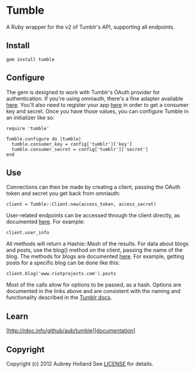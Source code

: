 # Tumble #
A Ruby wrapper for the v2 of Tumblr's API, supporting all endpoints.

## <a name="installation"></a>Install
    gem install tumble

## <a name="configuration"></a>Configure

The gem is designed to work with Tumblr's OAuth provider for authentication. If you're using omniauth,
there's a fine adapter available [here](https://github.com/aub/omniauth-tumblr2). You'll also need to
register your app [here](http://www.tumblr.com/oauth/apps) in order to get a consumer key and secret.
Once you have those values, you can configure Tumble in an initializer like so:

    require 'tumble'

    Tumble.configure do |tumble|
      tumble.consumer_key = config['tumblr']['key']
      tumble.consumer_secret = config['tumblr']['secret']
    end

## <a name="usage"></a>Use

Connections can then be made by creating a client, passing the OAuth token and secret you get back from
omniauth:

    client = Tumble::Client.new(access_token, access_secret)

User-related endpoints can be accessed through the client directly, as documented [here](http://rdoc.info/github/aub/tumble/Tumble/Client).
For example:

    client.user_info

All methods will return a Hashie::Mash of the results. For data about blogs and posts, use the blog() method on
the client, passing the name of the blog. The methods for blogs are documented [here](http://rdoc.info/github/aub/tumble/Tumble/Blog).
For example, getting posts for a specific blog can be done like this:

    client.blog('www.riotprojects.com').posts

Most of the calls allow for options to be passed, as a hash. Options are documented in the links above and are consistent
with the naming and functionality described in the [Tumblr docs](https://github.com/aub/omniauth-tumblr2).

## <a name="documentation"></a>Learn
[http://rdoc.info/github/aub/tumble][documentation]

[documentation]: http://rdoc.info/github/aub/tumble

## <a name="copyright"></a>Copyright
Copyright (c) 2012 Aubrey Holland
See [LICENSE][] for details.

[license]: https://github.com/aub/tumble/blob/master/LICENSE.md

